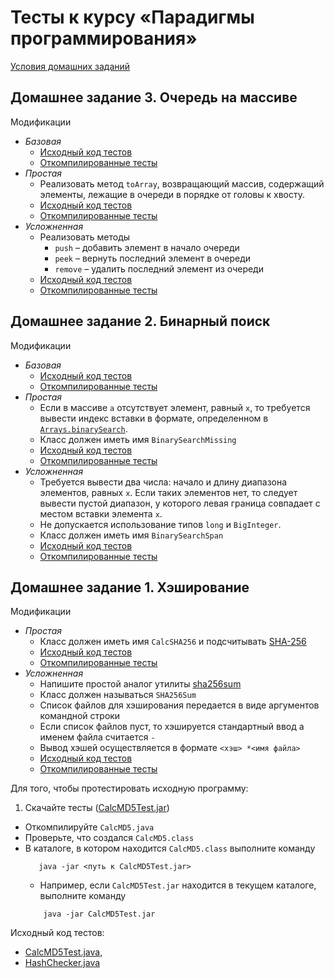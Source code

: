 Тесты к курсу «Парадигмы программирования»
====

[Условия домашних заданий](http://www.kgeorgiy.info/courses/java-intro/homeworks.html)

Домашнее задание 3. Очередь на массиве
---
Модификации
 * *Базовая*
    * [Исходный код тестов](java/queue/ArrayQueueTest.java)
    * [Откомпилированные тесты](artifacts/queue/ArrayQueueTest.jar)
 * *Простая*
    * Реализовать метод `toArray`, возвращающий массив,
      содержащий элементы, лежащие в очереди в порядке
      от головы к хвосту.
    * [Исходный код тестов](java/queue/ArrayQueueToArrayTest.java)
    * [Откомпилированные тесты](artifacts/queue/ArrayQueueToArrayTest.jar)
 * *Усложненная*
    * Реализовать методы
        * `push` – добавить элемент в начало очереди
        * `peek` – вернуть последний элемент в очереди
        * `remove` – удалить последний элемент из очереди 
    * [Исходный код тестов](java/queue/ArrayQueueDequeTest.java)
    * [Откомпилированные тесты](artifacts/queue/ArrayQueueDequeTest.jar)

Домашнее задание 2. Бинарный поиск
----
Модификации
 * *Базовая*
    * [Исходный код тестов](java/search/BinarySearchTest.java)
    * [Откомпилированные тесты](artifacts/search/BinarySearchTest.jar)
 * *Простая*
    * Если в массиве `a` отсутствует элемент, равный `x`, то требуется
      вывести индекс вставки в формате, определенном в 
      [`Arrays.binarySearch`](http://docs.oracle.com/javase/8/docs/api/java/util/Arrays.html#binarySearch-int:A-int-).
    * Класс должен иметь имя `BinarySearchMissing`
    * [Исходный код тестов](java/search/BinarySearchMissingTest.java)
    * [Откомпилированные тесты](artifacts/search/BinarySearchMissingTest.jar)
 * *Усложненная*
    * Требуется вывести два числа: начало и длину диапазона элементов,
      равных `x`. Если таких элементов нет, то следует вывести
      пустой диапазон, у которого левая граница совпадает с местом
      вставки элемента `x`.
    * Не допускается использование типов `long` и `BigInteger`.
    * Класс должен иметь имя `BinarySearchSpan`
    * [Исходный код тестов](java/search/BinarySearchSpanTest.java)
    * [Откомпилированные тесты](artifacts/search/BinarySearchSpanTest.jar)

Домашнее задание 1. Хэширование
----

Модификации
 * *Простая*
    * Класс должен иметь имя `CalcSHA256` и подсчитывать [SHA-256](https://en.wikipedia.org/wiki/Secure_Hash_Algorithm)
    * [Исходный код тестов](java/hash/CalcSHA256Test.java)
    * [Откомпилированные тесты](artifacts/hash/CalcSHA256Test.jar)
 * *Усложненная*
    * Напишите простой аналог утилиты [sha256sum](http://linux.die.net/man/1/sha256sum)
    * Класс должен называться `SHA256Sum`
    * Список файлов для хэширования передается в виде аргументов командной строки
    * Если список файлов пуст, то хэшируется стандартный ввод а именем файла считается `-`
    * Вывод хэшей осуществляется в формате `<хэш> *<имя файла>`
    * [Исходный код тестов](java/hash/SHA256SumTest.java)
    * [Откомпилированные тесты](artifacts/hash/SumSHA256Test.jar)

Для того, чтобы протестировать исходную программу:

 1. Скачайте тесты ([CalcMD5Test.jar](artifacts/hash/CalcMD5Test.jar))
 * Откомпилируйте `CalcMD5.java`
 * Проверьте, что создался `CalcMD5.class`
 * В каталоге, в котором находится `CalcMD5.class` выполните команду 
    ```
       java -jar <путь к CalcMD5Test.jar>
    ```
    * Например, если `CalcMD5Test.jar` находится в текущем каталоге, выполните команду 
    ```
        java -jar CalcMD5Test.jar
    ```
    
Исходный код тестов: 

* [CalcMD5Test.java](java/hash/CalcMD5Test.java), 
* [HashChecker.java](java/hash/HashChecker.java)
